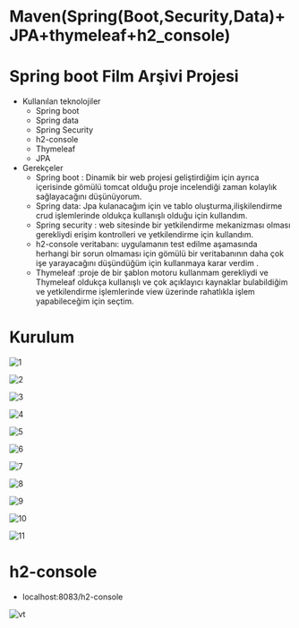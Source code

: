 # Maven(Spring(Boot,Security,Data)+JPA+thymeleaf+h2_console)


# Spring boot Film Arşivi Projesi



* Kullanılan teknolojiler
  * Spring boot
  * Spring data
  * Spring Security
  * h2-console
  * Thymeleaf
  * JPA
* Gerekçeler
  * Spring boot : Dinamik bir web projesi geliştirdiğim için ayrıca içerisinde gömülü tomcat olduğu proje incelendiği zaman kolaylık sağlayacağını düşünüyorum.
  * Spring data: Jpa kulanacağım için  ve tablo oluşturma,ilişkilendirme crud işlemlerinde oldukça kullanışlı olduğu için kullandım.
  * Spring security : web sitesinde bir yetkilendirme mekanizması olması gerekliydi erişim kontrolleri ve yetkilendirme için kullandım.
  * h2-console veritabanı: uygulamanın test edilme aşamasında herhangi bir sorun olmaması için gömülü bir veritabanının daha çok işe yarayacağını düşündüğüm için kullanmaya karar verdim .
  * Thymeleaf :proje de bir şablon motoru kullanmam gerekliydi ve Thymeleaf oldukça kullanışlı ve çok  açıklayıcı kaynaklar bulabildiğim ve 
yetkilendirme işlemlerinde view üzerinde rahatlıkla işlem yapabileceğim için seçtim.
 
# Kurulum
![1](https://user-images.githubusercontent.com/39510539/55643960-27e1a900-57dd-11e9-8231-2ec6f098c7cd.png)

![2](https://user-images.githubusercontent.com/39510539/55643961-27e1a900-57dd-11e9-9810-2a9c3d0082eb.png)

![3](https://user-images.githubusercontent.com/39510539/55643962-287a3f80-57dd-11e9-8c8c-2ab153ca1175.png)

![4](https://user-images.githubusercontent.com/39510539/55643964-287a3f80-57dd-11e9-8c21-4489db68d014.png)

![5](https://user-images.githubusercontent.com/39510539/55643966-287a3f80-57dd-11e9-9368-fd213c39691e.png)

![6](https://user-images.githubusercontent.com/39510539/55643967-287a3f80-57dd-11e9-86bc-bc6784073629.png)

![7](https://user-images.githubusercontent.com/39510539/55643955-27491280-57dd-11e9-9709-65a1fad3464d.png)

![8](https://user-images.githubusercontent.com/39510539/55643956-27491280-57dd-11e9-9bf2-8baf10cf39ca.png)

![9](https://user-images.githubusercontent.com/39510539/55643957-27491280-57dd-11e9-8ea7-c43a25793f2e.png)

![10](https://user-images.githubusercontent.com/39510539/55643958-27e1a900-57dd-11e9-88d3-20081944b3ce.png)

![11](https://user-images.githubusercontent.com/39510539/55643959-27e1a900-57dd-11e9-910d-45dfd6f556ef.png)

# h2-console 
* localhost:8083/h2-console

![vt](https://user-images.githubusercontent.com/39510539/55644760-80b24100-57df-11e9-957d-4cf74a02036b.png)

